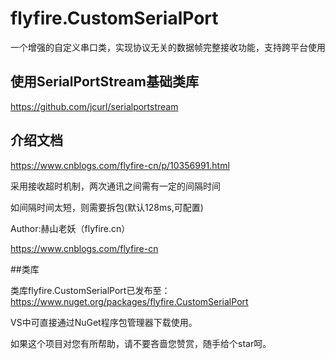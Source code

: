 # flyfire.CustomSerialPort

一个增强的自定义串口类，实现协议无关的数据帧完整接收功能，支持跨平台使用


## 使用SerialPortStream基础类库

https://github.com/jcurl/serialportstream


## 介绍文档

https://www.cnblogs.com/flyfire-cn/p/10356991.html



采用接收超时机制，两次通讯之间需有一定的间隔时间

如间隔时间太短，则需要拆包(默认128ms,可配置)

Author:赫山老妖（flyfire.cn）

https://www.cnblogs.com/flyfire-cn


##类库

类库flyfire.CustomSerialPort已发布至：
https://www.nuget.org/packages/flyfire.CustomSerialPort

VS中可直接通过NuGet程序包管理器下载使用。

如果这个项目对您有所帮助，请不要吝啬您赞赏，随手给个star呵。

